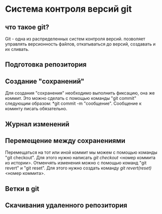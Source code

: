 # Система контроля версий git

## что такое git?

Git - одна из распределенных систем контроля версий. позволяет управлять версионность файлов, откатываться до версий, создавать и их сливать.

## Подготовка репозитория 

## Создание "сохранений" 

Для создания "сохранения" необходимо выполнить фиксацию, она же коммит. Это можно сделать с помощью команды "git commit" следующим образом: *git commit -m "сообщение". Сообщение к коминту писать обязательно.

## Журнал изменений 

## Перемещение между сохранениями
Перемещаться на тот или иной коммит мы можем с помощью команды "git checkout". Для этого нужно написать *git checkout* <номер коммита из истории>.
Отменчять изменения можно с помощью команд "git revert" и "git reset". Для этого нужно создать команду *git revert(reset)* <номер коммита>.


## Ветки в git 

## Скачивания удаленного репозитория 

